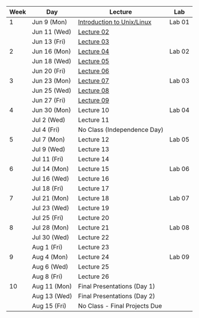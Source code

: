| Week | Day  | Lecture                            | Lab      |
|------|------|-------------------------------------|----------|
| 1    | Jun 9 (Mon)  | [Introduction to Unix/Linux ](../CourseNotes/01a-Unix-Linux.md) | Lab 01   |
|      | Jun 11 (Wed) | [Lecture 02](../CourseNotes/02.md) |          |
|      | Jun 13 (Fri) | [Lecture 03](../CourseNotes/03.md) |          |
| 2    | Jun 16 (Mon) | [Lecture 04](../CourseNotes/04.md) | Lab 02   |
|      | Jun 18 (Wed) | [Lecture 05](../CourseNotes/05.md) |          |
|      | Jun 20 (Fri) | [Lecture 06](../CourseNotes/06.md) |          |
| 3    | Jun 23 (Mon) | [Lecture 07](../CourseNotes/07.md) | Lab 03   |
|      | Jun 25 (Wed) | [Lecture 08](../CourseNotes/08.md) |          |
|      | Jun 27 (Fri) | [Lecture 09](../CourseNotes/09.md) |          |
| 4    | Jun 30 (Mon) | Lecture 10                         | Lab 04   |
|      | Jul 2 (Wed)  | Lecture 11                         |          |
|      | Jul 4 (Fri)  | No Class (Independence Day)     |          |
| 5    | Jul 7 (Mon)  | Lecture 12                         | Lab 05   |
|      | Jul 9 (Wed)  | Lecture 13                         |          |
|      | Jul 11 (Fri) | Lecture 14                         |          |
| 6    | Jul 14 (Mon) | Lecture 15                         | Lab 06   |
|      | Jul 16 (Wed) | Lecture 16                         |          |
|      | Jul 18 (Fri) | Lecture 17                         |          |
| 7    | Jul 21 (Mon) | Lecture 18                         | Lab 07   |
|      | Jul 23 (Wed) | Lecture 19                         |          |
|      | Jul 25 (Fri) | Lecture 20                         |          |
| 8    | Jul 28 (Mon) | Lecture 21                         | Lab 08   |
|      | Jul 30 (Wed) | Lecture 22                         |          |
|      | Aug 1 (Fri)  | Lecture 23                         |          |
| 9    | Aug 4 (Mon)  | Lecture 24                         | Lab 09   |
|      | Aug 6 (Wed)  | Lecture 25                         |          |
|      | Aug 8 (Fri)  | Lecture 26                         |          |
| 10   | Aug 11 (Mon) | Final Presentations (Day 1)        |  |
|      | Aug 13 (Wed) | Final Presentations (Day 2)        |          |
|      | Aug 15 (Fri) | No Class   - Final Projects Due |          |
